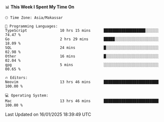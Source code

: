 <!--START_SECTION:waka-->
📊 **This Week I Spent My Time On** 

```text
🕑︎ Time Zone: Asia/Makassar

💬 Programming Languages: 
TypeScript               10 hrs 15 mins      ███████████████████░░░░░░   74.47 % 
Go                       2 hrs 29 mins       █████░░░░░░░░░░░░░░░░░░░░   18.09 % 
SQL                      24 mins             █░░░░░░░░░░░░░░░░░░░░░░░░   02.98 % 
Other                    16 mins             █░░░░░░░░░░░░░░░░░░░░░░░░   02.04 % 
gpg                      5 mins              ░░░░░░░░░░░░░░░░░░░░░░░░░   00.65 % 

🔥 Editors: 
Neovim                   13 hrs 46 mins      █████████████████████████   100.00 % 

💻 Operating System: 
Mac                      13 hrs 46 mins      █████████████████████████   100.00 % 
```


 Last Updated on 16/01/2025 18:39:49 UTC
<!--END_SECTION:waka-->
